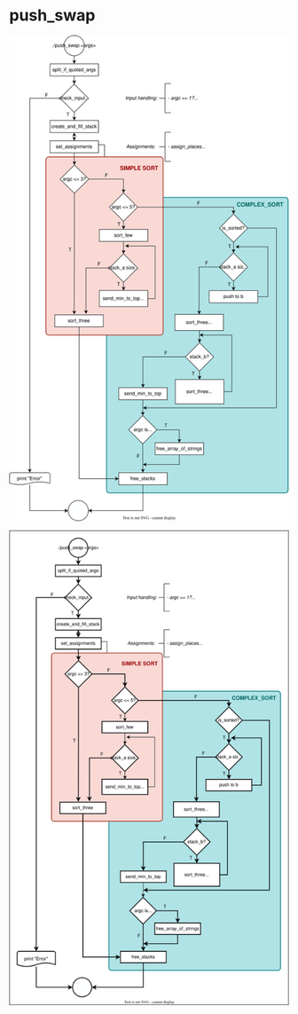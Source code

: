 # push_swap
<p align="center">
	<img src="assets/push_swap_pseudocode.svg" />
</p>
<p align="center">
	<img src="assets/push_swap_pseudocode2.svg" />
</p>
